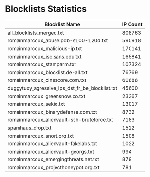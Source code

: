 # Blocklists Statistics
| Blocklist Name | IP Count |
|----|----|
| all_blocklists_merged.txt | 808763 |
| romainmarcoux_abuseipdb-s100-120d.txt | 590918 |
| romainmarcoux_malicious-ip.txt | 170141 |
| romainmarcoux_isc.sans.edu.txt | 165841 |
| romainmarcoux_stamparm.txt | 107324 |
| romainmarcoux_blocklist.de-all.txt | 76769 |
| romainmarcoux_cinsscore.com.txt | 60888 |
| duggytuxy_agressive_ips_dst_fr_be_blocklist.txt | 45600 |
| romainmarcoux_greensnow.co.txt | 23367 |
| romainmarcoux_sekio.txt | 13017 |
| romainmarcoux_binarydefense.com.txt | 8732 |
| romainmarcoux_alienvault-ssh-bruteforce.txt | 7183 |
| spamhaus_drop.txt | 1522 |
| romainmarcoux_snort.org.txt | 1508 |
| romainmarcoux_alienvault-fakelabs.txt | 1022 |
| romainmarcoux_alienvault-georgs.txt | 994 |
| romainmarcoux_emergingthreats.net.txt | 879 |
| romainmarcoux_projecthoneypot.org.txt | 781 |

